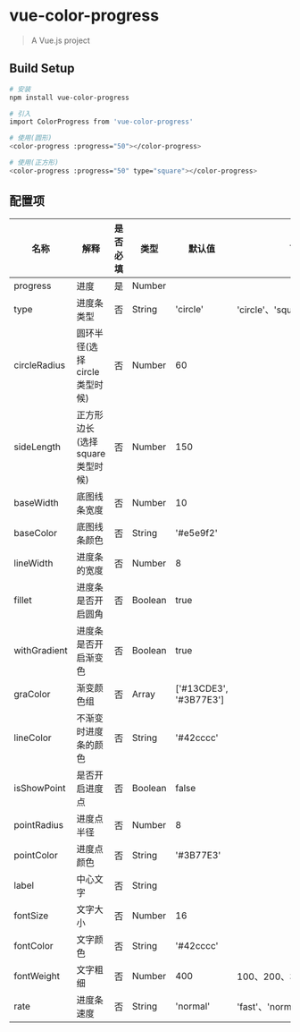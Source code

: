 # vue-color-progress

> A Vue.js project

## Build Setup

``` bash
# 安装
npm install vue-color-progress

# 引入
import ColorProgress from 'vue-color-progress'

# 使用(圆形)
<color-progress :progress="50"></color-progress>

# 使用(正方形)
<color-progress :progress="50" type="square"></color-progress>

```
## 配置项

名称 | 解释 | 是否必填 | 类型 | 默认值 | 可选值 |
---- | ---- | ---- | ---- | ---- | ---- |
progress | 进度 | 是 | Number |  |  |
type | 进度条类型 | 否 | String | 'circle' | 'circle'、'square' |
circleRadius | 圆环半径(选择circle类型时候) | 否 | Number | 60 | |
sideLength | 正方形边长(选择square类型时候) | 否 | Number | 150 | |
baseWidth | 底图线条宽度 | 否 | Number | 10 | |
baseColor | 底图线条颜色 | 否 | String | '#e5e9f2' | |
lineWidth | 进度条的宽度 | 否 | Number | 8 | |
fillet | 进度条是否开启圆角 | 否 | Boolean | true | |
withGradient | 进度条是否开启渐变色 | 否 | Boolean | true | |
graColor | 渐变颜色组 | 否 | Array<String> | ['#13CDE3', '#3B77E3'] | |
lineColor | 不渐变时进度条的颜色 | 否 | String | '#42cccc' | |
isShowPoint | 是否开启进度点 | 否 | Boolean | false | |
pointRadius | 进度点半径 | 否 | Number | 8 | |
pointColor | 进度点颜色 | 否 | String | '#3B77E3' | |
label | 中心文字 | 否 | String | | |
fontSize | 文字大小 | 否 | Number | 16 | |
fontColor | 文字颜色 | 否 | String | '#42cccc' | |
fontWeight | 文字粗细 | 否 | Number | 400 | 100、200、300...900 |
rate | 进度条速度 | 否 | String | 'normal' | 'fast'、'normal'、'slow'、'snail' |

